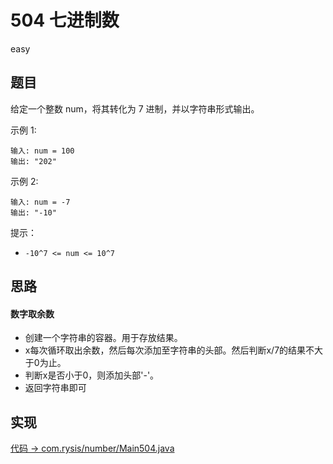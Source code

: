 # 504 七进制数

easy

## 题目

给定一个整数 num，将其转化为 7 进制，并以字符串形式输出。

示例 1:

```
输入: num = 100
输出: "202"
```

示例 2:

```
输入: num = -7
输出: "-10"
```

提示：

- `-10^7 <= num <= 10^7`

## 思路

#### 数字取余数

- 创建一个字符串的容器。用于存放结果。
- x每次循环取出余数，然后每次添加至字符串的头部。然后判断x/7的结果不大于0为止。
- 判断x是否小于0，则添加头部'-'。
- 返回字符串即可


## 实现

[代码 -> com.rysis/number/Main504.java](../../src/com/rysis/number/Main504.java)
